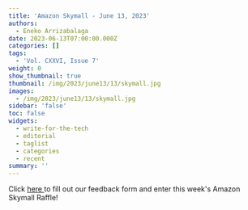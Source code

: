 ```yaml
---
title: 'Amazon Skymall - June 13, 2023'
authors:
  - Eneko Arrizabalaga
date: 2023-06-13T07:00:00.000Z
categories: []
tags:
  - 'Vol. CXXVI, Issue 7'
weight: 0
show_thumbnail: true
thumbnail: /img/2023/june13/13/skymall.jpg
images:
  - /img/2023/june13/13/skymall.jpg
sidebar: 'false'
toc: false
widgets:
  - write-for-the-tech
  - editorial
  - taglist
  - categories
  - recent
summary: ''
---
```


Click [here ](https://forms.gle/i5afB6iwsh5hkdvN8)to fill out our feedback form and enter this week's Amazon Skymall Raffle!
